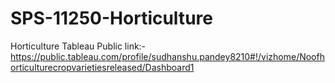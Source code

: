 # SPS-11250-Horticulture
Horticulture
Tableau Public link:- https://public.tableau.com/profile/sudhanshu.pandey8210#!/vizhome/Noofhorticulturecropvarietiesreleased/Dashboard1
